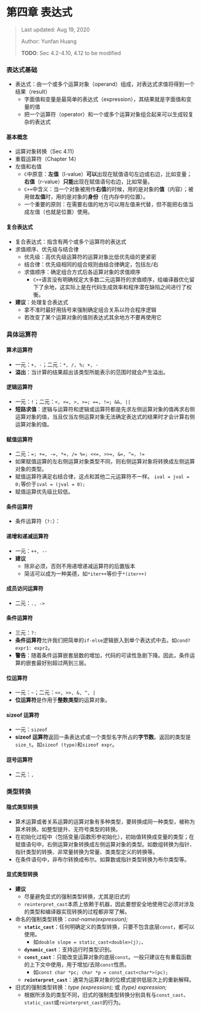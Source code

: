 # 第四章 表达式

> Last updated: Aug 19, 2020
>
> Author: Yunfan Huang
>
> **TODO**: Sec 4.2-4.10, 4.12 to be modified

### 表达式基础

- 表达式：由一个或多个运算对象（operand）组成，对表达式求值将得到一个结果（result）
    - 字面值和变量是最简单的表达式（expression），其结果就是字面值和变量的值
    - 把一个运算符（operator）和一个或多个运算对象组合起来可以生成较复杂的表达式

#### 基本概念

- 运算对象转换（Sec 4.11）
- 重载运算符（Chapter 14）
- 左值和右值
    - `C`中原意：**左值**（l-value）**可以**出现在赋值语句左边或右边，比如变量；**右值**（r-value）**只能**出现在赋值语句右边，比如常量。
    - `C++`中含义：当一个对象被用作**右值**的时候，用的是对象的**值**（内容）；被用做**左值**时，用的是对象的**身份**（在内存中的位置）。
    - 一个重要的原则：在需要右值的地方可以用左值来代替，但不能把右值当成左值（也就是位置）使用。

#### 复合表达式

* 复合表达式：指含有两个或多个运算符的表达式
* 求值顺序、优先级与结合律
  * 优先级：高优先级运算符的运算对象比低优先级的更紧密
  * 结合律：优先级相同的组合规则由结合律确定，包括左/右
  * 求值顺序：确定组合方式后各运算对象的求值顺序
    * `C++`语言没有明确规定大多数二元运算符的求值顺序，给编译器优化留下了余地，这实际上是在代码生成效率和程序潜在缺陷之间进行了权衡。
* **建议**：处理复合表达式
  * 拿不准时最好用括号来强制确定组合关系以符合程序逻辑
  * 若改变了某个运算对象的值则表达式其余地方不要再使用它

### 具体运算符

#### 算术运算符

- 一元：`+, -`；二元：`*, /, %; +, -`
- **溢出**：当计算的结果超出该类型所能表示的范围时就会产生溢出。

#### 逻辑运算符

- 一元：`!`；二元：`<, <=, >, >=; ==, !=; &&, ||`
- **短路求值**：逻辑与运算符和逻辑或运算符都是先求左侧运算对象的值再求右侧运算对象的值，当且仅当左侧运算对象无法确定表达式的结果时才会计算右侧运算对象的值。

#### 赋值运算符

- 二元：`=; +=, -=, *=, /= %=; <<=, >>=, &=, ^=, !=`
- 如果赋值运算的左右侧运算对象类型不同，则右侧运算对象将转换成左侧运算对象的类型。
- 赋值运算符满足右结合律，这点和其他二元运算符不一样。 `ival = jval = 0;`等价于`ival = (jval = 0);`
- 赋值运算优先级比较低。

#### 条件运算符

- 条件运算符（`?:`）：

#### 递增和递减运算符

* 一元：`++, --`
* **建议**
  * 除非必须，否则不用递增递减运算符的后置版本
  * 简洁可以成为一种美德，如`*iter++`等价于`*(iter++)`

#### 成员访问运算符

* 二元：`., ->`

#### 条件运算符

* 三元：`?:`
* **条件运算符**允许我们把简单的`if-else`逻辑嵌入到单个表达式中去。如`cond? expr1: expr2`。
* **警告**：随着条件运算嵌套层数的增加，代码的可读性急剧下降。因此，条件运算的嵌套最好别超过两到三层。

#### 位运算符

- 一元：`~`；二元：`<<, >>, &, ^, |`
- **位运算符**是作用于**整数类型**的运算对象。

#### sizeof  运算符

- 一元：`sizeof`
- **sizeof 运算符**返回一条表达式或一个类型名字所占的**字节数**。返回的类型是 `size_t`。如`sizeof (type)`和`sizeof expr`。

#### 逗号运算符

* 二元：`,`

### 类型转换

#### 隐式类型转换

- 算术运算或者关系运算的运算对象有多种类型，要转换成同一种类型，被称为算术转换。如整型提升、无符号类型的转换。
- 在初始化过程中（包括变量/函数形参初始化），初始值转换成变量的类型；在赋值语句中，右侧运算对象转换成左侧运算对象的类型。如数组转换为指针、指针类型的转换、非常量转换为常量、类类型定义的转换等。
- 在条件语句中，非布尔转换成布尔。如算数或指针类型转换为布尔类型等。

#### 显式类型转换

* **建议**
  * 尽量避免显式的强制类型转换，尤其是旧式的
  * `reinterpret_cast`本质上依赖于机器，因此要想安全地使用它必须对涉及的类型和编译器实现转换的过程都非常了解。
* 命名的强制类型转换：*cast-name<type>(expression);*
  * **`static_cast`**：任何明确定义的类型转换，只要不包含底层`const`，都可以使用。
    * 如`double slope = static_cast<double>(j);`、
  * **`dynamic_cast`**：支持运行时类型识别。
  * **`const_cast`**：只能改变运算对象的底层`const`。一般只建议在有重载函数的上下文中使用，用于增加/去除`const`性质。
    * 如`const char *pc; char *p = const_cast<char*>(pc);`
  * **`reinterpret_cast`**：通常为运算对象的位模式提供低层次上的重新解释。
* 旧式的强制类型转换：*type (expression);* 或 *(type) expression;*
  * 根据所涉及的类型不同，旧式的强制类型转换分别具有与`const_cast`、`static_cast`或`reinterpret_cast`的行为。
